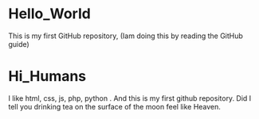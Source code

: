 # Hello_World
This is my first GitHub repository, (Iam doing this by reading the GitHub guide)


# Hi_Humans
I like html, css, js, php, python . And this is my first github repository. Did I tell you drinking tea on the surface of the moon feel like Heaven.
